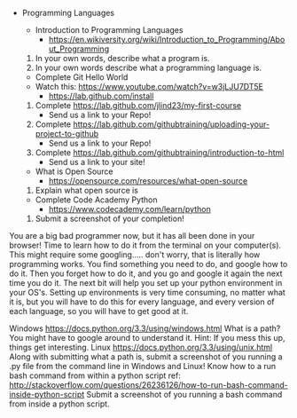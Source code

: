 
* Programming Languages
   * Introduction to Programming Languages
      * https://en.wikiversity.org/wiki/Introduction_to_Programming/About_Programming
   1. In your own words, describe what a program is.
   2. In your own words describe what a programming language is.
       
      
   * Complete Git Hello World
   * Watch this: https://www.youtube.com/watch?v=w3jLJU7DT5E
      * https://lab.github.com/install
   1. Complete https://lab.github.com/jlind23/my-first-course
      * Send us a link to your Repo!
   2. Complete https://lab.github.com/githubtraining/uploading-your-project-to-github
      * Send us a link to your Repo!
   3. Complete https://lab.github.com/githubtraining/introduction-to-html
      * Send us a link to your site!
   
      
   * What is Open Source
      * https://opensource.com/resources/what-open-source
   1. Explain what open source is

   * Complete Code Academy Python
      * https://www.codecademy.com/learn/python
   1. Submit a screenshot of your completion!
      
 You are a big bad programmer now, but it has all been done in your browser! Time to learn how to do it from the terminal on your computer(s). This might require some googling..... don't worry, that is literally how programming works. You find something you need to do, and google how to do it. Then you forget how to do it, and you go and google it again the next time you do it. The next bit will help you set up your python environment in your OS's. Setting up environments is very time consuming, no matter what it is, but you will have to do this for every language, and every version of each language, so you will have to get good at it.

Windows
https://docs.python.org/3.3/using/windows.html
What is a path? You might have to google around to understand it. Hint: If you mess this up, things get interesting.
Linux
https://docs.python.org/3.3/using/unix.html
Along with submitting what a path is, submit a screenshot of you running a .py file from the command line in Windows and Linux!
Know how to a run bash command from within a python script
ref: http://stackoverflow.com/questions/26236126/how-to-run-bash-command-inside-python-script
Submit a screenshot of you running a bash command from inside a python script.
